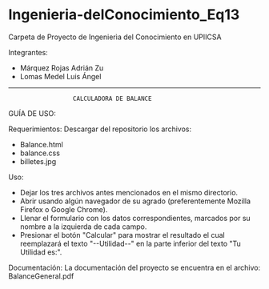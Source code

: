 # Ingenieria-delConocimiento_Eq13
Carpeta de Proyecto de Ingenierìa del Conocimiento en UPIICSA

Integrantes:
- Márquez Rojas Adrián Zu
- Lomas Medel Luis Ángel



*******************************************************************
                      CALCULADORA DE BALANCE 

GUÍA DE USO:

Requerimientos:
Descargar del repositorio los archivos:
- Balance.html
- balance.css
- billetes.jpg


Uso:
- Dejar los tres archivos antes mencionados en el mismo directorio.
- Abrir usando algún navegador de su agrado (preferentemente 
  Mozilla Firefox o Google Chrome).
- Llenar el formulario con los datos correspondientes, marcados
  por su nombre a la izquierda de cada campo.
- Presionar el botón "Calcular" para mostrar el resultado el cual
  reemplazará el texto "--Utilidad--" en la parte inferior del
  texto "Tu Utilidad es:". 

Documentación:
La documentación del proyecto se encuentra en el archivo:
BalanceGeneral.pdf
